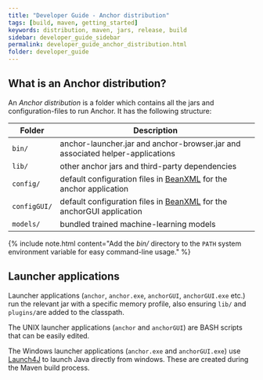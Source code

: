 ```yaml
---
title: "Developer Guide - Anchor distribution"
tags: [build, maven, getting_started]
keywords: distribution, maven, jars, release, build
sidebar: developer_guide_sidebar
permalink: developer_guide_anchor_distribution.html
folder: developer_guide
---
```


## What is an Anchor distribution?

An *Anchor distribution* is a folder which contains all the jars and configuration-files to run Anchor. It has the following structure:

| Folder | Description |
|--------|-------------|
| `bin/` | anchor-launcher.jar and anchor-browser.jar and associated helper-applications |
| `lib/` | other anchor jars and third-party dependencies  |
| `config/` | default configuration files in [BeanXML](https://bitbucket.org/anchorimageanalysis/anchor/wiki/Anchor%20Beans) for the anchor application |
| `configGUI/` | default configuration files in [BeanXML](https://bitbucket.org/anchorimageanalysis/anchor/wiki/Anchor%20Beans) for the anchorGUI application |
| `models/` | bundled trained machine-learning models |

{% include note.html content="Add the *bin/* directory to the `PATH` system environment variable for easy command-line usage." %}

## Launcher applications

Launcher applications (`anchor`, `anchor.exe`, `anchorGUI`, `anchorGUI.exe` etc.) run the relevant jar with a specific memory profile, also ensuring `lib/` and `plugins/`are added to the classpath.

The UNIX launcher applications (`anchor` and `anchorGUI`) are BASH scripts that can be easily edited.

The Windows launcher applications (`anchor.exe` and `anchorGUI.exe`) use [Launch4J](http://launch4j.sourceforge.net/) to launch Java directly from windows. These are created during the Maven build process.
